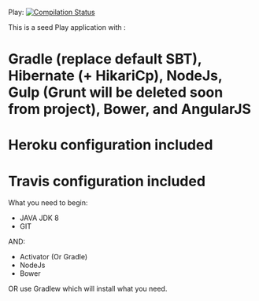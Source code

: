 Play: [![Compilation Status](https://travis-ci.org/EvaluationPS/Portail-Auto-Eval.svg?branch=master)](https://travis-ci.org/EvaluationPS/Portail-Auto-Eval)


This is a seed Play application with :

Gradle (replace default SBT), Hibernate (+ HikariCp), NodeJs, Gulp (Grunt will be deleted soon from project), Bower, and AngularJS
=========================================================================================

Heroku configuration included
=============================
Travis configuration included
=============================

What you need to begin: 
- JAVA JDK 8
- GIT

AND:
- Activator (Or Gradle)
- NodeJs
- Bower

OR use Gradlew which will install what you need.
